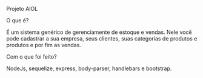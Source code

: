 Projeto AIOL

O que é?

É um sistema genérico de gerenciamente de estoque e vendas. Nele você pode cadastrar a sua empresa, seus clientes, suas categorias de produtos e produtos e por fim as vendas.

Com o que foi feito?

NodeJs, sequelize, express, body-parser, handlebars e bootstrap.
